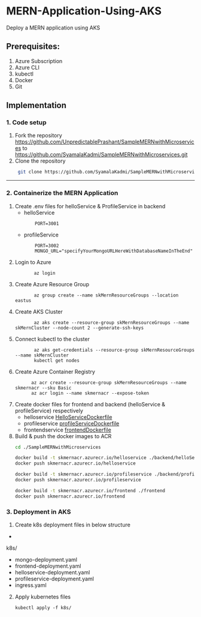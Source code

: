 # MERN-Application-Using-AKS
Deploy a MERN application using AKS

## Prerequisites:
1. Azure Subscription
2. Azure CLI
3. kubectl
4. Docker
5. Git

## Implementation

### 1. Code setup
1. Fork the repository https://github.com/UnpredictablePrashant/SampleMERNwithMicroservices to https://github.com/SyamalaKadmi/SampleMERNwithMicroservices.git
2. Clone the repository
    ```bash
     git clone https://github.com/SyamalaKadmi/SampleMERNwithMicroservices.git
    ```
---

### 2. Containerize the MERN Application
1. Create .env files for helloService & ProfileService in backend
    - helloService
        ```
            PORT=3001
        ```
    - profileService
        ```
            PORT=3002
            MONGO_URL="specifyYourMongoURLHereWithDatabaseNameInTheEnd"
        ```
2. Login to Azure
   ```
          az login
   ```
3. Create Azure Resource Group
   ```
          az group create --name skMernResourceGroups --location eastus
   ```
4. Create AKS Cluster
   ```
          az aks create --resource-group skMernResourceGroups --name skMernCluster --node-count 2 --generate-ssh-keys
   ```
5. Connect kubectl to the cluster
   ```
          az aks get-credentials --resource-group skMernResourceGroups --name skMernCluster
          kubectl get nodes
   ```
6. Create Azure Container Registry
   ```
         az acr create --resource-group skMernResourceGroups --name skmernacr --sku Basic
         az acr login --name skmernacr --expose-token
    ```
7. Create docker files for frontend and backend (helloService & profileService) respectively
    - helloservice [HelloServiceDockerfile](backend/helloService/Dockerfile)
    - profileservice [profileServiceDockerfile](backend/profileService/Dockerfile)
    - frontendservice [frontendDockerfile](frontend/Dockerfile)
8. Build & push the docker images to ACR
    ```bash
    cd ./SampleMERNwithMicroservices

    docker build -t skmernacr.azurecr.io/helloservice ./backend/helloService
    docker push skmernacr.azurecr.io/helloservice

    docker build -t skmernacr.azurecr.io/profileservice ./backend/profileService
    docker push skmernacr.azurecr.io/profileservice

    docker build -t skmernacr.azurecr.io/frontend ./frontend
    docker push skmernacr.azurecr.io/frontend

 ### 3. Deployment in AKS
 1. Create k8s deployment files in below structure
 - 
 k8s/
 - mongo-deployment.yaml
 - frontend-deployment.yaml
 - helloservice-deployment.yaml
 - profileservice-deployment.yaml
 - ingress.yaml

2. Apply kubernetes files
   ```
   kubectl apply -f k8s/
   ```
